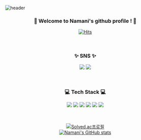 ![header](https://capsule-render.vercel.app/api?type=waving&color=gradient&customColorList==1,3,18,27&height=230&section=header&text=Namani&fontSize=70)
<br>

<div align="center">
            
### 👋 Welcome to Namani's github profile ! 👋
[![Hits](https://hits.seeyoufarm.com/api/count/incr/badge.svg?url=https%3A%2F%2Fgithub.com%2FNamani31&count_bg=%23FFABC4&title_bg=%23849DD9&icon=&icon_color=%23FFABC4&title=Visit&edge_flat=false)](https://hits.seeyoufarm.com)
<br><br><br>
            
### ✨ SNS ✨
<a href="https://namaniflow.tistory.com/"><img src="https://img.shields.io/badge/Tistory-000000?style=flat-square&logo=tistory&logoColor=FF9E0F&link=https://namaniflow.tistory.com/"/></a> 
<a href="mailto:kwg531@naver.com"><img src="https://img.shields.io/badge/kimyunji9272@gmail.com-EA4335?style=flat-square&logo=gmail&logoColor=white&link=mailto:kimyunji9272@gmail.com"/></a>
<br><br><br>

### 💻 Tech Stack 💻
<img src="https://img.shields.io/badge/JAVA-FFE01B?style=for-the-badge&logo=java&logoColor=000000"> <img src="https://img.shields.io/badge/Spring-6DB33F?style=for-the-badge&logo=spring&logoColor=white"> <img src="https://img.shields.io/badge/Spring Boot-6DB33F?style=for-the-badge&logo=springboot&logoColor=white"> <img src="https://img.shields.io/badge/MySQL-4479A1?style=for-the-badge&logo=MySQL&logoColor=white"> <img src="https://img.shields.io/badge/Ubuntu-E95420?style=for-the-badge&logo=ubuntu&logoColor=white"> <img src="https://img.shields.io/badge/github-181717?style=for-the-badge&logo=github&logoColor=white">
<br><br><br>

[![Solved.ac프로필](http://mazassumnida.wtf/api/v2/generate_badge?boj=namani133)](https://solved.ac/namani133)
<br>
[![Namani's GitHub stats](https://github-readme-stats.vercel.app/api?username=namani31)]([https://github.com/Namani31/github-readme-stats)
